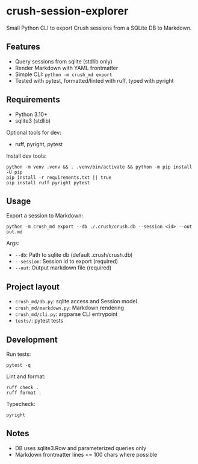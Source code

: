 # crush-session-explorer

Small Python CLI to export Crush sessions from a SQLite DB to Markdown.

## Features
- Query sessions from sqlite (stdlib only)
- Render Markdown with YAML frontmatter
- Simple CLI: `python -m crush_md export`
- Tested with pytest, formatted/linted with ruff, typed with pyright

## Requirements
- Python 3.10+
- sqlite3 (stdlib)

Optional tools for dev:
- ruff, pyright, pytest

Install dev tools:
```
python -m venv .venv && . .venv/bin/activate && python -m pip install -U pip
pip install -r requirements.txt || true
pip install ruff pyright pytest
```

## Usage
Export a session to Markdown:
```
python -m crush_md export --db ./.crush/crush.db --session <id> --out out.md
```
Args:
- `--db`: Path to sqlite db (default .crush/crush.db)
- `--session`: Session id to export (required)
- `--out`: Output markdown file (required)

## Project layout
- `crush_md/db.py`: sqlite access and Session model
- `crush_md/markdown.py`: Markdown rendering
- `crush_md/cli.py`: argparse CLI entrypoint
- `tests/`: pytest tests

## Development
Run tests:
```
pytest -q
```
Lint and format:
```
ruff check .
ruff format .
```
Typecheck:
```
pyright
```

## Notes
- DB uses sqlite3.Row and parameterized queries only
- Markdown frontmatter lines <= 100 chars where possible
